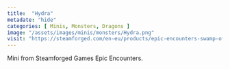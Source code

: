 ```yaml
---
title:  "Hydra"
metadate: "hide"
categories: [ Minis, Monsters, Dragons ]
image: "/assets/images/minis/monsters/Hydra.png"
visit: "https://steamforged.com/en-eu/products/epic-encounters-swamp-of-the-hydra"
---
```

Mini from Steamforged Games Epic Encounters.
